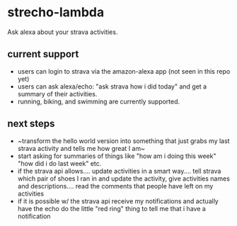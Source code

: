 # strecho-lambda

Ask alexa about your strava activities. 

## current support
* users can login to strava via the amazon-alexa app (not seen in this repo yet)
* users can ask alexa/echo: "ask strava how i did today" and get a summary of their activities.
* running, biking, and swimming are currently supported.

## next steps
* ~transform the hello world version into something that just grabs my last strava activity and tells me how great I am~
* start asking for summaries of things like "how am i doing this week" "how did i do last week" etc. 
* if the strava api allows.... update activities in a smart way.... tell strava which pair of shoes I ran in and update the activity, give activities names and descriptions.... read the comments that people have left on my activities
* if it is possible w/ the strava api receive my notifications and actually have the echo do the little "red ring" thing to tell me that i have a notification


